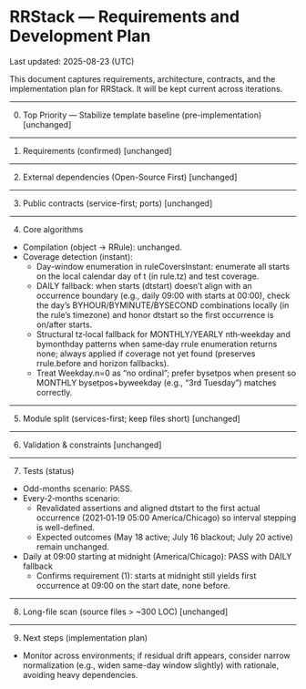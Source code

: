 # RRStack — Requirements and Development Plan

Last updated: 2025-08-23 (UTC)

This document captures requirements, architecture, contracts, and the implementation plan for RRStack. It will be kept current across iterations.

---

0. Top Priority — Stabilize template baseline (pre-implementation)
   [unchanged]

---

1. Requirements (confirmed)
   [unchanged]

---

2. External dependencies (Open-Source First)
   [unchanged]

---

3. Public contracts (service-first; ports)
   [unchanged]

---

4. Core algorithms

- Compilation (object → RRule): unchanged.
- Coverage detection (instant):
  - Day-window enumeration in ruleCoversInstant: enumerate all starts on the local calendar day of t (in rule.tz) and test coverage.
  - DAILY fallback: when starts (dtstart) doesn’t align with an occurrence boundary (e.g., daily 09:00 with starts at 00:00), check the day’s BYHOUR/BYMINUTE/BYSECOND combinations locally (in the rule’s timezone) and honor dtstart so the first occurrence is on/after starts.
  - Structural tz‑local fallback for MONTHLY/YEARLY nth‑weekday and bymonthday patterns when same‑day rrule enumeration returns none; always applied if coverage not yet found (preserves rrule.before and horizon fallbacks).
  - Treat Weekday.n=0 as “no ordinal”; prefer bysetpos when present so MONTHLY bysetpos+byweekday (e.g., “3rd Tuesday”) matches correctly.

---

5. Module split (services-first; keep files short)
   [unchanged]

---

6. Validation & constraints
   [unchanged]

---

7. Tests (status)

- Odd-months scenario: PASS.
- Every‑2‑months scenario:
  - Revalidated assertions and aligned dtstart to the first actual occurrence (2021‑01‑19 05:00 America/Chicago) so interval stepping is well-defined.
  - Expected outcomes (May 18 active; July 16 blackout; July 20 active) remain unchanged.
- Daily at 09:00 starting at midnight (America/Chicago): PASS with DAILY fallback
  - Confirms requirement (1): starts at midnight still yields first occurrence at 09:00 on the start date, none before.

---

8. Long-file scan (source files > ~300 LOC)
   [unchanged]

---

9. Next steps (implementation plan)

- Monitor across environments; if residual drift appears, consider narrow normalization (e.g., widen same-day window slightly) with rationale, avoiding heavy dependencies.
